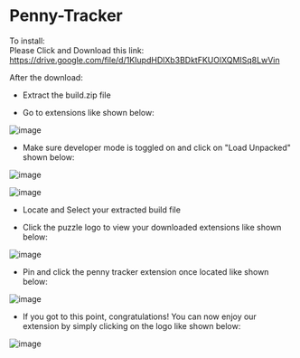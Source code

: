 # Penny-Tracker
To install:  
Please Click and Download this link: https://drive.google.com/file/d/1KIupdHDlXb3BDktFKUOlXQMISq8LwVin

After the download:

- Extract the build.zip file

- Go to extensions like shown below:

![image](https://user-images.githubusercontent.com/52415396/207817208-a49b14f6-d0f9-450a-8774-59e489d3f06b.png)

- Make sure developer mode is toggled on and click on "Load Unpacked" shown below:

![image](https://user-images.githubusercontent.com/52415396/207817296-82b56852-20ca-4cf8-9360-bc273fbc85fb.png)

![image](https://user-images.githubusercontent.com/52415396/207992869-c2534dad-011a-45de-b02c-8d48a6b90b13.png)

- Locate and Select your extracted build file

- Click the puzzle logo to view your downloaded extensions like shown below:

![image](https://user-images.githubusercontent.com/52415396/207817984-f1d9ce81-8b2b-49fd-89dc-a044a2861cd1.png)

- Pin and click the penny tracker extension once located like shown below:

![image](https://user-images.githubusercontent.com/52415396/207818367-4874998c-9e21-4516-a2b0-5f00f3098254.png)

- If you got to this point, congratulations! You can now enjoy our extension by simply clicking on the logo like shown below:

![image](https://user-images.githubusercontent.com/52415396/207818729-02b1f311-ccff-4a96-8ccb-c40797dbc1f5.png)
